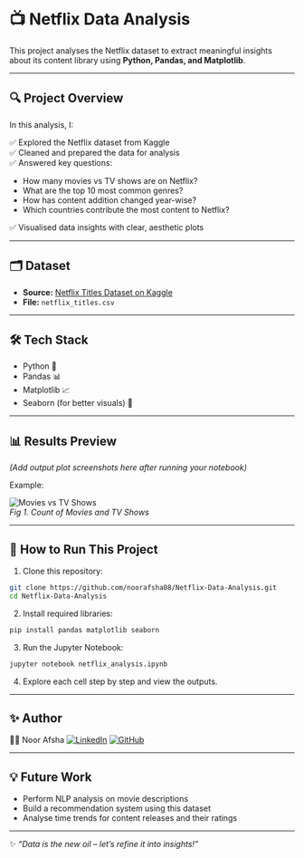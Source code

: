 # 📺 Netflix Data Analysis

This project analyses the Netflix dataset to extract meaningful insights about its content library using **Python, Pandas, and Matplotlib**.

---

## 🔍 **Project Overview**

In this analysis, I:

✅ Explored the Netflix dataset from Kaggle  
✅ Cleaned and prepared the data for analysis  
✅ Answered key questions:
- How many movies vs TV shows are on Netflix?
- What are the top 10 most common genres?
- How has content addition changed year-wise?
- Which countries contribute the most content to Netflix?

✅ Visualised data insights with clear, aesthetic plots

---

## 🗂️ **Dataset**

- **Source:** [Netflix Titles Dataset on Kaggle](https://www.kaggle.com/datasets/shivamb/netflix-shows)
- **File:** `netflix_titles.csv`

---

## 🛠️ **Tech Stack**

- Python 🐍
- Pandas 📊
- Matplotlib 📈
- Seaborn (for better visuals) 🎨

---

## 📊 **Results Preview**

*(Add output plot screenshots here after running your notebook)*

Example:

![Movies vs TV Shows](output/movies_vs_tvshows.png)  
*Fig 1. Count of Movies and TV Shows*

---

## 🚀 **How to Run This Project**

1. Clone this repository:

```bash
git clone https://github.com/noorafsha08/Netflix-Data-Analysis.git
cd Netflix-Data-Analysis
````

2. Install required libraries:

```bash
pip install pandas matplotlib seaborn
```

3. Run the Jupyter Notebook:

```bash
jupyter notebook netflix_analysis.ipynb
```

4. Explore each cell step by step and view the outputs.

---

## ✨ **Author**

👩‍💻 Noor Afsha
[![LinkedIn](https://img.shields.io/badge/LinkedIn-blue?style=flat-square\&logo=linkedin)](https://www.linkedin.com/in/noor-afsha-06612a216/)
[![GitHub](https://img.shields.io/badge/GitHub-black?style=flat-square\&logo=github)](https://github.com/noorafsha08)

---

## 💡 **Future Work**

* Perform NLP analysis on movie descriptions
* Build a recommendation system using this dataset
* Analyse time trends for content releases and their ratings

---

✨ *“Data is the new oil – let’s refine it into insights!”*
